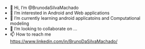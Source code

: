 - 👋 Hi, I’m @BrunodaSilvaMachado
- 👀 I’m interested in Android and Web applications
- 🌱 I’m currently learning android applicatoins and Computational modeling
- 💞️ I’m looking to collaborate on ...
- 📫 How to reach me https://www.linkedin.com/in/BrunoDaSilvaMachado/

<!---
BrunodaSilvaMachado/BrunodaSilvaMachado is a ✨ special ✨ repository because its `README.md` (this file) appears on your GitHub profile.
You can click the Preview link to take a look at your changes.
--->
